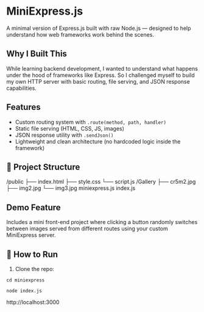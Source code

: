 # MiniExpress.js

A minimal version of Express.js built with raw Node.js — designed to help understand how web frameworks work behind the scenes.

## Why I Built This

While learning backend development, I wanted to understand what happens under the hood of frameworks like Express. So I challenged myself to build my own HTTP server with basic routing, file serving, and JSON response capabilities.

##  Features

- Custom routing system with `.route(method, path, handler)`
- Static file serving (HTML, CSS, JS, images)
- JSON response utility with `.sendJson()`
- Lightweight and clean architecture (no hardcoded logic inside the framework)

## 📂 Project Structure

/public
├── index.html
├── style.css
└── script.js
/Gallery
├── cr5m2.jpg
├── img2.jpg
└── img3.jpg
miniexpress.js
index.js

##  Demo Feature

Includes a mini front-end project where clicking a button randomly switches between images served from different routes using your custom MiniExpress server.

## 🧪 How to Run

1. Clone the repo:

```bashd
cd miniexpress
```
```bashd
node index.js
```
http://localhost:3000
